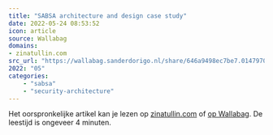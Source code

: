 ```yaml
---
title: "SABSA architecture and design case study"
date: 2022-05-24 08:53:52
icon: article
source: Wallabag
domains:
- zinatullin.com
src_url: "https://wallabag.sanderdorigo.nl/share/646a9498ec7be7.01479708"
2022: "05"
categories:
    - "sabsa"
    - "security-architecture"
---
```

Het oorspronkelijke artikel kan je lezen op [zinatullin.com](https://zinatullin.com/2018/03/11/how-to-solve-a-business-problem-with-security-using-sabsa/) of [op Wallabag](https://wallabag.sanderdorigo.nl/share/646a9498ec7be7.01479708). De leestijd is ongeveer 4 minuten.